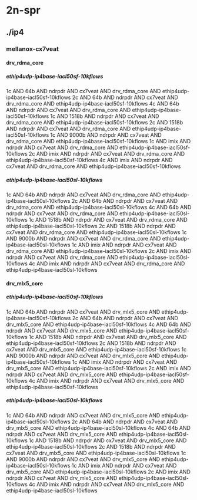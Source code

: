 # 2n-spr
## ./ip4
### mellanox-cx7veat
#### drv_rdma_core
##### ethip4udp-ip4base-iacl50sf-10kflows
1c AND 64b AND ndrpdr AND cx7veat AND drv_rdma_core AND ethip4udp-ip4base-iacl50sf-10kflows
2c AND 64b AND ndrpdr AND cx7veat AND drv_rdma_core AND ethip4udp-ip4base-iacl50sf-10kflows
4c AND 64b AND ndrpdr AND cx7veat AND drv_rdma_core AND ethip4udp-ip4base-iacl50sf-10kflows
1c AND 1518b AND ndrpdr AND cx7veat AND drv_rdma_core AND ethip4udp-ip4base-iacl50sf-10kflows
2c AND 1518b AND ndrpdr AND cx7veat AND drv_rdma_core AND ethip4udp-ip4base-iacl50sf-10kflows
1c AND 9000b AND ndrpdr AND cx7veat AND drv_rdma_core AND ethip4udp-ip4base-iacl50sf-10kflows
1c AND imix AND ndrpdr AND cx7veat AND drv_rdma_core AND ethip4udp-ip4base-iacl50sf-10kflows
2c AND imix AND ndrpdr AND cx7veat AND drv_rdma_core AND ethip4udp-ip4base-iacl50sf-10kflows
4c AND imix AND ndrpdr AND cx7veat AND drv_rdma_core AND ethip4udp-ip4base-iacl50sf-10kflows
##### ethip4udp-ip4base-iacl50sl-10kflows
1c AND 64b AND ndrpdr AND cx7veat AND drv_rdma_core AND ethip4udp-ip4base-iacl50sl-10kflows
2c AND 64b AND ndrpdr AND cx7veat AND drv_rdma_core AND ethip4udp-ip4base-iacl50sl-10kflows
4c AND 64b AND ndrpdr AND cx7veat AND drv_rdma_core AND ethip4udp-ip4base-iacl50sl-10kflows
1c AND 1518b AND ndrpdr AND cx7veat AND drv_rdma_core AND ethip4udp-ip4base-iacl50sl-10kflows
2c AND 1518b AND ndrpdr AND cx7veat AND drv_rdma_core AND ethip4udp-ip4base-iacl50sl-10kflows
1c AND 9000b AND ndrpdr AND cx7veat AND drv_rdma_core AND ethip4udp-ip4base-iacl50sl-10kflows
1c AND imix AND ndrpdr AND cx7veat AND drv_rdma_core AND ethip4udp-ip4base-iacl50sl-10kflows
2c AND imix AND ndrpdr AND cx7veat AND drv_rdma_core AND ethip4udp-ip4base-iacl50sl-10kflows
4c AND imix AND ndrpdr AND cx7veat AND drv_rdma_core AND ethip4udp-ip4base-iacl50sl-10kflows
#### drv_mlx5_core
##### ethip4udp-ip4base-iacl50sf-10kflows
1c AND 64b AND ndrpdr AND cx7veat AND drv_mlx5_core AND ethip4udp-ip4base-iacl50sf-10kflows
2c AND 64b AND ndrpdr AND cx7veat AND drv_mlx5_core AND ethip4udp-ip4base-iacl50sf-10kflows
4c AND 64b AND ndrpdr AND cx7veat AND drv_mlx5_core AND ethip4udp-ip4base-iacl50sf-10kflows
1c AND 1518b AND ndrpdr AND cx7veat AND drv_mlx5_core AND ethip4udp-ip4base-iacl50sf-10kflows
2c AND 1518b AND ndrpdr AND cx7veat AND drv_mlx5_core AND ethip4udp-ip4base-iacl50sf-10kflows
1c AND 9000b AND ndrpdr AND cx7veat AND drv_mlx5_core AND ethip4udp-ip4base-iacl50sf-10kflows
1c AND imix AND ndrpdr AND cx7veat AND drv_mlx5_core AND ethip4udp-ip4base-iacl50sf-10kflows
2c AND imix AND ndrpdr AND cx7veat AND drv_mlx5_core AND ethip4udp-ip4base-iacl50sf-10kflows
4c AND imix AND ndrpdr AND cx7veat AND drv_mlx5_core AND ethip4udp-ip4base-iacl50sf-10kflows
##### ethip4udp-ip4base-iacl50sl-10kflows
1c AND 64b AND ndrpdr AND cx7veat AND drv_mlx5_core AND ethip4udp-ip4base-iacl50sl-10kflows
2c AND 64b AND ndrpdr AND cx7veat AND drv_mlx5_core AND ethip4udp-ip4base-iacl50sl-10kflows
4c AND 64b AND ndrpdr AND cx7veat AND drv_mlx5_core AND ethip4udp-ip4base-iacl50sl-10kflows
1c AND 1518b AND ndrpdr AND cx7veat AND drv_mlx5_core AND ethip4udp-ip4base-iacl50sl-10kflows
2c AND 1518b AND ndrpdr AND cx7veat AND drv_mlx5_core AND ethip4udp-ip4base-iacl50sl-10kflows
1c AND 9000b AND ndrpdr AND cx7veat AND drv_mlx5_core AND ethip4udp-ip4base-iacl50sl-10kflows
1c AND imix AND ndrpdr AND cx7veat AND drv_mlx5_core AND ethip4udp-ip4base-iacl50sl-10kflows
2c AND imix AND ndrpdr AND cx7veat AND drv_mlx5_core AND ethip4udp-ip4base-iacl50sl-10kflows
4c AND imix AND ndrpdr AND cx7veat AND drv_mlx5_core AND ethip4udp-ip4base-iacl50sl-10kflows
